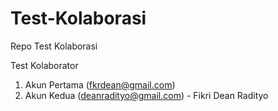 # Test-Kolaborasi
Repo Test Kolaborasi

Test Kolaborator
1. Akun Pertama (fkrdean@gmail.com)
2. Akun Kedua (deanradityo@gmail.com) - Fikri Dean Radityo
